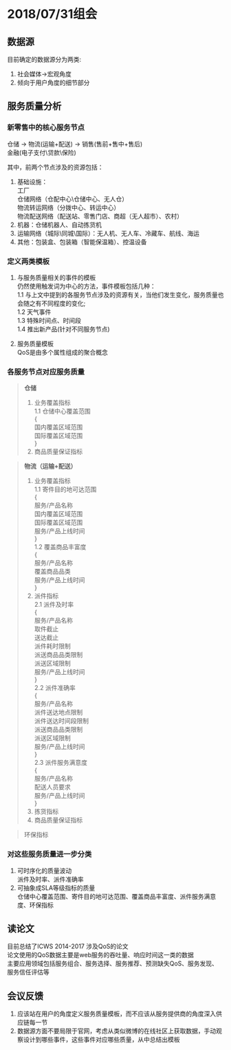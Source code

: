 # 2018/07/31组会

## 数据源

目前确定的数据源分为两类:

  1. 社会媒体->宏观角度
  2. 倾向于用户角度的细节部分  

## 服务质量分析

### 新零售中的核心服务节点

仓储 -> 物流(运输+配送) -> 销售(售前+售中+售后)  
金融(电子支付\贷款\保险)  

其中，前两个节点涉及的资源包括：

  1. 基础设施：  
  工厂  
  仓储网络（仓配中心\仓储中心、无人仓）  
  物流转运网络（分拨中心、转运中心）  
  物流配送网络（配送站、零售门店、商超（无人超市）、农村）
  2. 机器：仓储机器人、自动拣货机
  3. 运输网络（城际\同城\国际）：无人机、无人车、冷藏车、航线、海运
  4. 其他：包装盒、包装箱（智能保温箱）、控温设备

### 定义两类模板

  1. 与服务质量相关的事件的模板  
  仍然使用触发词为中心的方法，事件模板包括几种：  
  1.1 与上文中提到的各服务节点涉及的资源有关，当他们发生变化，服务质量也会随之有不同程度的变化;  
  1.2 天气事件  
  1.3 特殊时间点、时间段  
  1.4 推出新产品(针对不同服务节点)

  2. 服务质量模板  
  QoS是由多个属性组成的聚合概念

### 各服务节点对应服务质量
  
> **仓储**  
> 1. 业务覆盖指标  
    1.1 仓储中心覆盖范围  
    {  
       国内覆盖区域范围  
       国际覆盖区域范围  
    }  
> 2. 商品质量保证指标  

> **物流（运输+配送）**  
> 1. 业务覆盖指标  
    1.1 寄件目的地可达范围  
    {  
        服务/产品名称  
        国内覆盖区域范围  
        国际覆盖区域范围  
        服务/产品上线时间  
    }   
    1.2 覆盖商品丰富度  
    {  
        服务/产品名称  
        覆盖商品品类  
        服务/产品上线时间  
    }
> 2. 派件指标  
    2.1 派件及时率  
    {  
        服务/产品名称  
        取件截止  
        送达截止  
        派件耗时限制  
        派送商品品类限制  
        派送区域限制  
        服务/产品上线时间  
    }  
    2.2 派件准确率  
    {  
        服务/产品名称  
        派件送达地点限制  
        派件送达时间段限制  
        派送商品品类限制  
        派送区域限制  
        服务/产品上线时间  
    }  
    2.3 派件服务满意度  
    {  
        服务/产品名称  
        配送人员要求  
        服务/产品上线时间  
    }  
> 3. 拣货指标 
> 4. 商品质量保证指标

> 环保指标

### 对这些服务质量进一步分类

  1. 可时序化的质量波动  
  派件及时率、派件准确率  
  2. 可抽象成SLA等级指标的质量  
  仓储中心覆盖范围、寄件目的地可达范围、覆盖商品丰富度、派件服务满意度、环保指标

## 读论文

目前总结了ICWS 2014-2017 涉及QoS的论文  
论文使用的QoS数据主要是web服务的吞吐量、响应时间这一类的数据  
主要应用领域包括服务组合、服务选择、服务推荐、预测缺失QoS、服务发现、服务信任评估等

## 会议反馈

  1. 应该站在用户的角度定义服务质量模板，而不应该从服务提供商的角度深入供应链每一节
  2. 数据源方面不要局限于官网，考虑从类似微博的在线社区上获取数据，手动观察设计到哪些事件，这些事件对应哪些质量，从中总结出模板
